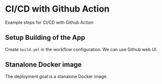 # CI/CD with Github Action

Example steps for CI/CD with Github Action

## Setup Building of the App

Create `build.yml` in the workflow configuration. We can use Github web UI.

## Stanalone Docker image

The deployment goal is a stanalone Docker image.

